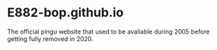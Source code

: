 # E882-bop.github.io
The official pingu website that used to be avaliable during 2005 before getting fully removed in 2020.
